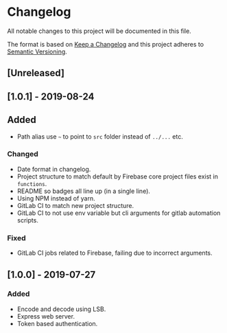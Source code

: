 # Changelog

All notable changes to this project will be documented in this file.

The format is based on [Keep a Changelog](http://keepachangelog.com/en/1.0.0/)
and this project adheres to [Semantic Versioning](http://semver.org/spec/v2.0.0.html).

## [Unreleased]

## [1.0.1] - 2019-08-24
## Added
- Path alias use `~` to point to `src` folder instead of `../...` etc.

### Changed
- Date format in changelog.
- Project structure to match default by Firebase core project files exist in `functions`.
- README so badges all line up (in a single line).
- Using NPM instead of yarn.
- GitLab CI to match new project structure.
- GitLab CI to not use env variable but cli arguments for gitlab automation scripts.

### Fixed
- GitLab CI jobs related to Firebase, failing due to incorrect arguments.

## [1.0.0] - 2019-07-27
### Added
- Encode and decode using LSB.
- Express web server.
- Token based authentication.
